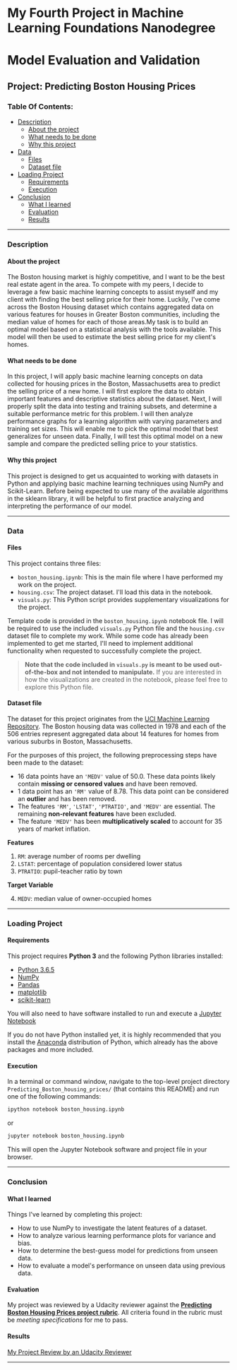 # My Fourth Project in Machine Learning Foundations Nanodegree
# Model Evaluation and Validation
## Project: Predicting Boston Housing Prices

### Table Of Contents:
- [Description](#description)<br>
    - [About the project](#about-the-project)<br>
    - [What needs to be done](#what-needs-to-be-done)<br>
    - [Why this project](#why-this-project)<br>
- [Data](#data)<br>
    - [Files](#files)<br>
    - [Dataset file](#dataset-file)<br>
- [Loading Project](#loading-project)<br>
    - [Requirements](#requirements)<br>
    - [Execution](#execution)<br>
- [Conclusion](#conclusion)<br>
    - [What I learned](#what-i-learned)<br>
    - [Evaluation](#evaluation)
    - [Results](#results)

----

### Description

#### About the project

The Boston housing market is highly competitive, and I want to be the best real estate agent in the area. To compete with my peers, I decide to leverage a few basic machine learning concepts to assist myself and my client with finding the best selling price for their home. Luckily, I've come across the Boston Housing dataset which contains aggregated data on various features for houses in Greater Boston communities, including the median value of homes for each of those areas.My task is to build an optimal model based on a statistical analysis with the tools available. This model will then be used to estimate the best selling price for my client's homes.

#### What needs to be done

In this project, I will apply basic machine learning concepts on data collected for housing prices in the Boston, Massachusetts area to predict the selling price of a new home. I will first explore the data to obtain important features and descriptive statistics about the dataset. Next, I will properly split the data into testing and training subsets, and determine a suitable performance metric for this problem. I will then analyze performance graphs for a learning algorithm with varying parameters and training set sizes. This will enable me to pick the optimal model that best generalizes for unseen data. Finally, I will test this optimal model on a new sample and compare the predicted selling price to your statistics.

#### Why this project

This project is designed to get us acquainted to working with datasets in Python and applying basic machine learning techniques using NumPy and Scikit-Learn. Before being expected to use many of the available algorithms in the sklearn library, it will be helpful to first practice analyzing and interpreting the performance of our model.

-----

### Data

#### Files

This project contains three files:

- `boston_housing.ipynb`: This is the main file where I have performed my work on the project.
- `housing.csv`: The project dataset. I'll load this data in the notebook.
- `visuals.py`: This Python script provides supplementary visualizations for the project.

Template code is provided in the `boston_housing.ipynb` notebook file. I will be required to use the included `visuals.py` Python file and the `housing.csv` dataset file to complete my work. While some code has already been implemented to get me started, I'll need to implement additional functionality when requested to successfully complete the project. 

> **Note that the code included in `visuals.py` is meant to be used out-of-the-box and not intended to manipulate.** If you are interested in how the visualizations are created in the notebook, please feel free to explore this Python file.

#### Dataset file

The dataset for this project originates from the [UCI Machine Learning Repository](https://archive.ics.uci.edu/ml/datasets/Housing). The Boston housing data was collected in 1978 and each of the 506 entries represent aggregated data about 14 features for homes from various suburbs in Boston, Massachusetts.

For the purposes of this project, the following preprocessing steps have been made to the dataset:

- 16 data points have an `'MEDV'` value of 50.0. These data points likely contain **missing or censored values** and have been removed.
- 1 data point has an `'RM'` value of 8.78. This data point can be considered an **outlier** and has been removed.
- The features `'RM'`, `'LSTAT'`, `'PTRATIO'`, and `'MEDV'` are essential. The remaining **non-relevant features** have been excluded.
- The feature `'MEDV'` has been **multiplicatively scaled** to account for 35 years of market inflation.

**Features**
1.  `RM`: average number of rooms per dwelling
2. `LSTAT`: percentage of population considered lower status
3. `PTRATIO`: pupil-teacher ratio by town

**Target Variable**

4. `MEDV`: median value of owner-occupied homes

----

### Loading Project

#### Requirements

This project requires **Python 3** and the following Python libraries installed:

- [Python 3.6.5](https://www.python.org/downloads/release/python-365/)
- [NumPy](http://www.numpy.org/)
- [Pandas](http://pandas.pydata.org/)
- [matplotlib](http://matplotlib.org/)
- [scikit-learn](http://scikit-learn.org/stable/)

You will also need to have software installed to run and execute a [Jupyter Notebook](http://jupyter.org/install)

If you do not have Python installed yet, it is highly recommended that you install the [Anaconda](https://www.anaconda.com/download/) distribution of Python, which already has the above packages and more included.

#### Execution

In a terminal or command window, navigate to the top-level project directory `Predicting_Boston_housing_prices/` (that contains this README) and run one of the following commands:

```bash
ipython notebook boston_housing.ipynb
```  
or
```bash
jupyter notebook boston_housing.ipynb
```

This will open the Jupyter Notebook software and project file in your browser.

----

### Conclusion

#### What I learned

Things I've learned by completing this project:

- How to use NumPy to investigate the latent features of a dataset.
- How to analyze various learning performance plots for variance and bias.
- How to determine the best-guess model for predictions from unseen data.
- How to evaluate a model's performance on unseen data using previous data.

#### Evaluation
My project was reviewed by a Udacity reviewer against the **<a href="https://review.udacity.com/#!/rubrics/103/view" target="_blank">Predicting Boston Housing Prices project rubric</a>**. All criteria found in the rubric must be *meeting specifications* for me to pass.

#### Results
[My Project Review by an Udacity Reviewer](https://review.udacity.com/#!/reviews/1003487)

----